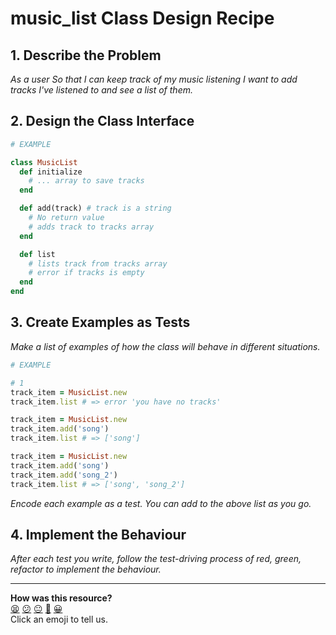 # music_list Class Design Recipe

## 1. Describe the Problem

_As a user_
_So that I can keep track of my music listening_
_I want to add tracks I've listened to and see a list of them._

## 2. Design the Class Interface

```ruby
# EXAMPLE

class MusicList
  def initialize
    # ... array to save tracks
  end

  def add(track) # track is a string
    # No return value
    # adds track to tracks array
  end

  def list
    # lists track from tracks array
    # error if tracks is empty
  end
end
```

## 3. Create Examples as Tests

_Make a list of examples of how the class will behave in different situations._

```ruby
# EXAMPLE

# 1
track_item = MusicList.new
track_item.list # => error 'you have no tracks'

track_item = MusicList.new
track_item.add('song')
track_item.list # => ['song']

track_item = MusicList.new
track_item.add('song')
track_item.add('song_2')
track_item.list # => ['song', 'song_2']

```

_Encode each example as a test. You can add to the above list as you go._

## 4. Implement the Behaviour

_After each test you write, follow the test-driving process of red, green, refactor to implement the behaviour._


<!-- BEGIN GENERATED SECTION DO NOT EDIT -->

---

**How was this resource?**  
[😫](https://airtable.com/shrUJ3t7KLMqVRFKR?prefill_Repository=makersacademy%2Fgolden-square&prefill_File=resources%2Fsingle_class_recipe_template.md&prefill_Sentiment=😫) [😕](https://airtable.com/shrUJ3t7KLMqVRFKR?prefill_Repository=makersacademy%2Fgolden-square&prefill_File=resources%2Fsingle_class_recipe_template.md&prefill_Sentiment=😕) [😐](https://airtable.com/shrUJ3t7KLMqVRFKR?prefill_Repository=makersacademy%2Fgolden-square&prefill_File=resources%2Fsingle_class_recipe_template.md&prefill_Sentiment=😐) [🙂](https://airtable.com/shrUJ3t7KLMqVRFKR?prefill_Repository=makersacademy%2Fgolden-square&prefill_File=resources%2Fsingle_class_recipe_template.md&prefill_Sentiment=🙂) [😀](https://airtable.com/shrUJ3t7KLMqVRFKR?prefill_Repository=makersacademy%2Fgolden-square&prefill_File=resources%2Fsingle_class_recipe_template.md&prefill_Sentiment=😀)  
Click an emoji to tell us.

<!-- END GENERATED SECTION DO NOT EDIT -->